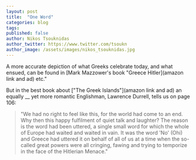 ```yaml
---
layout: post
title:  "One Word"
categories: blog
tags:
published: false
author: Nikos Tsouknidas
author_twitter: https://www.twitter.com/tsoukn
author_image: /assets/images/nikos_tsouknidas.jpg
---
```


A more accurate depiction of what Greeks celebrate today, and what ensued, can be found in [Mark Mazzower's book "Greece Hitler](amazon link and ad) etc."

But in the best book about ["The Greek Islands"](amazon link and ad) an equally __ yet more romantic Englishman, Lawrence Durrell, tells us on page 106:
  > "We had no right to feel like this, for the world had come to an end. Why then this happy fulfilment of quiet talk and laughter? The reason is the word had been uttered, a single small word for which the whole of Europe had waited and waited in vain. It was the word 'No' (Ohi) and Greece had uttered it on behalf of all of us at a time when the so-called great powers were all cringing, fawing and trying  to temporize in the face of the Hitlerian Menace."